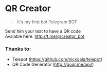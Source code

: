 # QR Creator
>It's my first bot Telegram BOT

Send him your text to have a QR code <br>
Avaiable here: http://t.me/qrcreator_bot

### Thanks to:
* Telepot (https://github.com/nickoala/telepot)
* QR Code Generator (http://goqr.me/api/)
